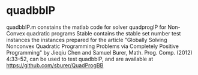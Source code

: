 quadbbIP
========

quadbbIP.m constains the matlab code for solver quadprogIP for Non-Convex quadratic programs
Stable contains the stable set number test instances
the instances prepared for the article "Globally Solving Nonconvex
Quadratic Programming Problems
via Completely Positive Programming" by Jieqiu Chen and Samuel Burer,
Math. Prog. Comp. (2012) 4:33–52,
can be used to test quadbbIP, and are available at https://github.com/sburer/QuadProgBB
